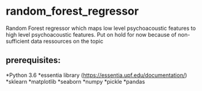 # random_forest_regressor

Random Forest regressor which maps low level psychoacoustic features to high level psychoacoustic features.
Put on hold for now because of non-sufficient data ressources on the topic

## prerequisites:
*Python 3.6
*essentia library (https://essentia.upf.edu/documentation/)
*sklearn
*matplotlib
*seaborn
*numpy
*pickle
*pandas
